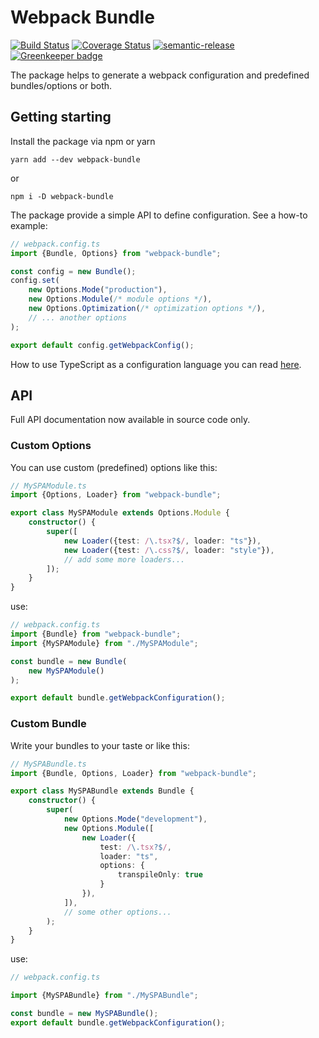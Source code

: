 # Webpack Bundle

[![Build Status](https://travis-ci.org/izatop/webpack-bundle.svg?branch=master)](https://travis-ci.org/izatop/webpack-bundle)
[![Coverage Status](https://coveralls.io/repos/github/izatop/webpack-bundle/badge.svg)](https://coveralls.io/github/izatop/webpack-bundle)
[![semantic-release](https://img.shields.io/badge/%20%20%F0%9F%93%A6%F0%9F%9A%80-semantic--release-e10079.svg)](https://github.com/semantic-release/semantic-release)
[![Greenkeeper badge](https://badges.greenkeeper.io/izatop/webpack-bundle.svg)](https://greenkeeper.io/)

The package helps to generate a webpack configuration and predefined
bundles/options or both.

## Getting starting

Install the package via npm or yarn

`yarn add --dev webpack-bundle` 

or 

`npm i -D webpack-bundle`

The package provide a simple API to define configuration. See a how-to example:

```typescript
// webpack.config.ts
import {Bundle, Options} from "webpack-bundle";

const config = new Bundle();
config.set(
    new Options.Mode("production"),
    new Options.Module(/* module options */),
    new Options.Optimization(/* optimization options */),
    // ... another options
);

export default config.getWebpackConfig();

```

How to use TypeScript as a configuration language
you can read [here](https://webpack.js.org/configuration/configuration-languages/#typescript).

## API

Full API documentation now available in source code only. 

### Custom Options

You can use custom (predefined) options like this:

```typescript
// MySPAModule.ts
import {Options, Loader} from "webpack-bundle";

export class MySPAModule extends Options.Module {
    constructor() {
        super([
            new Loader({test: /\.tsx?$/, loader: "ts"}),
            new Loader({test: /\.css?$/, loader: "style"}),
            // add some more loaders...
        ]);
    }
}

```

use:

```typescript
// webpack.config.ts
import {Bundle} from "webpack-bundle";
import {MySPAModule} from "./MySPAModule";

const bundle = new Bundle(
    new MySPAModule()
);

export default bundle.getWebpackConfiguration();

```

### Custom Bundle

Write your bundles to your taste or like this:


```typescript
// MySPABundle.ts
import {Bundle, Options, Loader} from "webpack-bundle";

export class MySPABundle extends Bundle {
    constructor() {
        super(
            new Options.Mode("development"),
            new Options.Module([
                new Loader({
                    test: /\.tsx?$/,
                    loader: "ts",
                    options: {
                        transpileOnly: true
                    }
                }),
            ]),
            // some other options...
        );
    }
}

```

use:

```typescript
// webpack.config.ts

import {MySPABundle} from "./MySPABundle";

const bundle = new MySPABundle();
export default bundle.getWebpackConfiguration();

```
